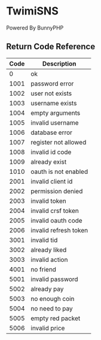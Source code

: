 # TwimiSNS

Powered By BunnyPHP

## Return Code Reference

|  Code  | Description |
|------- |-------------|
|0       |ok           |
|1001    |password error|
|1002    |user not exists|
|1003    |username exists|
|1004    |empty arguments|
|1005    |invalid username|
|1006    |database error|
|1007    |register not allowed|
|1008    |invalid id code|
|1009    |already exist|
|1010    |oauth is not enabled|
|2001    |invalid client id|
|2002    |permission denied|
|2003    |invalid token|
|2004    |invalid crsf token|
|2005    |invalid oauth code|
|2006    |invalid refresh token|
|3001    |invalid tid|
|3002    |already liked|
|3003    |invalid action|
|4001    |no friend|
|5001    |invalid password|
|5002    |already pay|
|5003    |no enough coin|
|5004    |no need to pay|
|5005    |empty red packet|
|5006    |invalid price|
